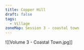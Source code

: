 ```yaml
---
title: Copper Hill
draft: false
tags:
  - Village
zoneMap: Session 3 - coastal town
---
```


![[Volume 3 - Coastal Town.jpg]]